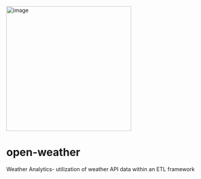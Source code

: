 <img width="329" alt="image" src="https://github.com/Amulah-98/open-weather/assets/55177259/d5f3b926-9467-4fe9-a1ce-2d8761c1edc7">

# open-weather
Weather Analytics- utilization of weather API data within an ETL framework

